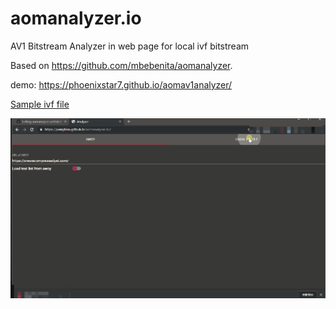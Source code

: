 # aomanalyzer.io
AV1 Bitstream Analyzer in web page for local ivf bitstream 

Based on https://github.com/mbebenita/aomanalyzer.


 demo: https://phoenixstar7.github.io/aomav1analyzer/
 
[Sample ivf file](https://people.xiph.org/~mbebenita/analyzer/output.ivf)
 
 
 ![howto](https://github.com/phoenixstar7/aomav1analyzer/blob/master/img/aomanalyzer.gif)
 
 
 
 
